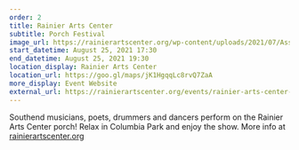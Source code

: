 ```yaml
---
order: 2
title: Rainier Arts Center
subtitle: Porch Festival
image_url: https://rainierartscenter.org/wp-content/uploads/2021/07/Asset-32.png?updatedAt=1628230081389
start_datetime: August 25, 2021 17:30
end_datetime: August 25, 2021 19:30
location_display: Rainier Arts Center
location_url: https://goo.gl/maps/jK1HgqqLc8rvQ7ZaA
more_display: Event Website
external_url: https://rainierartscenter.org/events/rainier-arts-center-porch-festival-397/
---
```


Southend musicians, poets, drummers and dancers perform on the Rainier Arts Center porch!
Relax in Columbia Park and enjoy the show. More info at [rainierartscenter.org](https://rainierartscenter.org)
